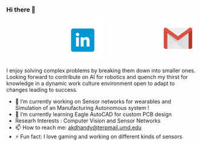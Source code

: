 ### Hi there 👋



<p align="center">
  <a href="mailto: pradeepg@terpmail.umd.edu">
  <img src="https://github.com/Pradeep-Gopal/Pradeep-Gopal/blob/main/gmail2.png", style="border:0px;margin:0px;float:right" height = "100" width="100"/>
  </a>


  <a href="https://www.linkedin.com/in/arunkumar1998/">
  <img src="https://github.com/Pradeep-Gopal/Pradeep-Gopal/blob/main/linkedin2.png" style=”float:right” height = "110" width="110" />
  </a>
</p>

I enjoy solving complex problems by breaking them down into smaller ones. Looking forward to contribute on AI for robotics and quench my thirst for knowledge in a dynamic work culture environment open to adapt to changes leading to success.

- 🔭 I’m currently working on Sensor networks for wearables and Simulation of an Manufacturing Autonomous system !
- 🌱 I’m currently learning Eagle AutoCAD for custom PCB design
- Researh Interests : Computer Vision and Sensor Networks
- 📫 How to reach me: akdhandy@terpmail.umd.edu
- ⚡ Fun fact: I love gaming and working on different kinds of sensors


